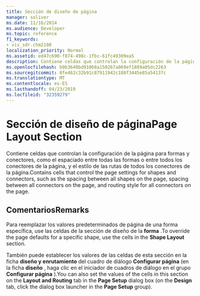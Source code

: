 ```yaml
---
title: Sección de diseño de página
manager: soliver
ms.date: 11/16/2014
ms.audience: Developer
ms.topic: reference
f1_keywords:
- vis_sdr.chm2100
localization_priority: Normal
ms.assetid: ed47c690-f874-498c-1fbc-61fc49309ea5
description: Contiene celdas que controlan la configuración de la página para formas y conectores, como el espaciado entre todas las formas o entre todos los conectores de la página, y el estilo de las rutas de todos los conectores de la página.
ms.openlocfilehash: b9b3640bd91068a150267a069ef1889a05dc2263
ms.sourcegitcommit: 8fe462c32b91c87911942c188f3445e85a54137c
ms.translationtype: MT
ms.contentlocale: es-ES
ms.lasthandoff: 04/23/2019
ms.locfileid: "32359279"
---
```

# <a name="page-layout-section"></a><span data-ttu-id="d4a4a-103">Sección de diseño de página</span><span class="sxs-lookup"><span data-stu-id="d4a4a-103">Page Layout Section</span></span>

<span data-ttu-id="d4a4a-104">Contiene celdas que controlan la configuración de la página para formas y conectores, como el espaciado entre todas las formas o entre todos los conectores de la página, y el estilo de las rutas de todos los conectores de la página.</span><span class="sxs-lookup"><span data-stu-id="d4a4a-104">Contains cells that control the page settings for shapes and connectors, such as the spacing between all shapes on the page, spacing between all connectors on the page, and routing style for all connectors on the page.</span></span>
  
## <a name="remarks"></a><span data-ttu-id="d4a4a-105">Comentarios</span><span class="sxs-lookup"><span data-stu-id="d4a4a-105">Remarks</span></span>

<span data-ttu-id="d4a4a-106">Para reemplazar los valores predeterminados de página de una forma específica, use las celdas de la sección de diseño de la **forma** .</span><span class="sxs-lookup"><span data-stu-id="d4a4a-106">To override the page defaults for a specific shape, use the cells in the **Shape Layout** section.</span></span> 
  
<span data-ttu-id="d4a4a-107">También puede establecer los valores de las celdas de esta sección en la ficha **diseño y enrutamiento** del cuadro de diálogo **Configurar página** (en la ficha **diseño** , haga clic en el iniciador de cuadros de diálogo en el grupo **Configurar página** ).</span><span class="sxs-lookup"><span data-stu-id="d4a4a-107">You can also set the values of the cells in this section on the **Layout and Routing** tab in the **Page Setup** dialog box (on the **Design** tab, click the dialog box launcher in the **Page Setup** group).</span></span> 
  

